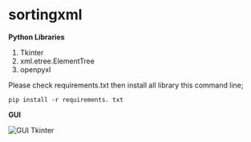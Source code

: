 # sortingxml

**Python Libraries**

1. Tkinter
2. xml.etree.ElementTree
3. openpyxl

Please check requirements.txt then install all library this command line;

`pip install -r requirements. txt`

**GUI**

![GUI Tkinter](https://github.com/oonuro/sortingxml/assets/27056115/981d73ff-971d-402f-863e-eda9695df2f6)
